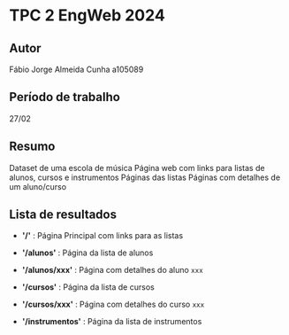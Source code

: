 # TPC 2 EngWeb 2024

## Autor
Fábio Jorge Almeida Cunha a105089

## Período de trabalho
27/02 

## Resumo
Dataset de uma escola de música
Página web com links para listas de alunos, cursos e instrumentos
Páginas das listas
Páginas com detalhes de um aluno/curso

## Lista de resultados
- **'/'** : Página Principal com links para as listas

- **'/alunos'** : Página da lista de alunos

- **'/alunos/xxx'** : Página com detalhes do aluno `xxx`

- **'/cursos'** : Página da lista de cursos

- **'/cursos/xxx'** : Página com detalhes do curso `xxx`

- **'/instrumentos'** : Página da lista de instrumentos